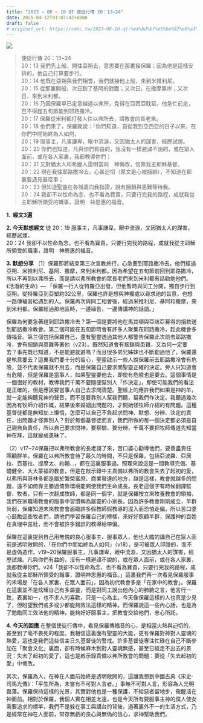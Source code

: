 ```yaml
---
title: "2023 – 08 – 10 QT 使徒行傳 20：13~24"
date: 2025-04-12T01:07:42+0800
draft: false
# original_url: https://cmtc.tw/2023-08-10-qt-%e4%bd%bf%e5%be%92%e8%a1%8c%e5%82%b3-20%ef%bc%9a1324
---
```


![](/images/qt.jpg)
> 使徒行傳 20：13\~24  
> 20：13 我們先上船，開往亞朔去，意思要在那裏接保羅；因為他是這樣安排的，他自己打算要步行。  
> 20：14 他既在亞朔與我們相會，我們就接他上船，來到米推利尼。  
> 20：15 從那裏開船，次日到了基阿的對面；又次日，在撒摩靠岸；又次日，來到米利都。  
> 20：16 乃因保羅早已定意越過以弗所，免得在亞西亞耽延，他急忙前走，巴不得趕五旬節能到耶路撒冷。  
> 20：17 保羅從米利都打發人往以弗所去，請教會的長老來。  
> 20：18 他們來了，保羅就說：「你們知道，自從我到亞西亞的日子以來，在你們中間始終為人如何，  
> 20：19 服事主，凡事謙卑，眼中流淚，又因猶太人的謀害，經歷試煉。  
> 20：20 你們也知道，凡與你們有益的，我沒有一樣避諱不說的，或在眾人面前，或在各人家裏，我都教導你們；  
> 20：21 又對猶太人和希臘人證明當向　神悔改，信靠我主耶穌基督。  
> 20：22 現在我往耶路撒冷去，心甚迫切（原文是心被捆綁），不知道在那裏要遇見甚麼事；  
> 20：23 但知道聖靈在各城裏向我指證，說有捆鎖與患難等待我。  
> 20：24 我卻不以性命為念，也不看為寶貴，只要行完我的路程，成就我從主耶穌所領受的職事，證明　神恩惠的福音。

**1.  經文3遍**

**2. 今天默想經文**
徒 20：19 服事主，凡事謙卑，眼中流淚，又因猶太人的謀害，經歷試煉。  
20：24 我卻不以性命為念，也不看為寶貴，只要行完我的路程，成就我從主耶穌所領受的職事，證明　神恩惠的福音。

**3. 默想分享**
（1）保羅即將結束第三次宣教旅行，心急要到耶路撒冷去。他們經過亞朔、米推利尼、基阿、撒摩，來到米利都。因為希望在五旬節前回到耶路撒冷，所以不再到以弗所去，而是請以弗所教會的眾長老們來到米利都有話勸勉他們。《活潑的生命》— 「保羅一行人從特羅亞出發，但他暫時與同工分開，獨自步行到亞朔。從特羅亞到亞塑約32公里，保羅也許是想與神獨處以尋求祂的旨意，也想一路傳福音給遇到的人。保羅再次與同工相會後，經過米推利尼、基阿和撒摩，來到米利都。保羅經過那地區時，一邊禱告，一邊傳講神的話語。」

保羅為何要急著趕到耶路撒冷去？第一個是要將他在馬其頓與亞該亞募得的捐款送到耶路撒冷教會。第二個可能在五旬節時會有許多人聚集在耶路撒冷，趁此機會多傳福音。第三個包括保羅自己，還有聖靈透過其他人都警告保羅此次前去耶路撒冷，會有捆鎖與患難等著他（v23）。既然知道會有捆鎖與患難，又為何一定要去？事先既已知道，不是能避就避嗎？而且很多弟兄姊妹也不斷勸過他了，保羅還是執意要去？這裏我們要十分的留心，聖靈啟示一些人說保羅前去耶路撒冷會有危險，並不代表保羅就不用去，而是保羅自己要求問聖靈正確的決定。旁人只知道會有危險，但是保羅是當事人，如果聖靈要他去，即使有危險也是要去。這個事情是一個很好的教材，教導我們千萬不要隨便幫別人「作決定」，即使可能我們的看法是正確的，但是應該要當事人自己去求問清楚。聖經上的應許我們如果是神的羊，就一定能夠聽見神的聲音，而不是要靠別人幫我們聽，幫我們作決定。我聽過幾次因為有牧師介紹作媒，結果後來婚姻出問題的，才開始怪牧師介紹的有問題。這種基督徒都是無知加上懶惰，怎麼可以自己不負起求問神、默想、分辨、決定的責任，出問題才怪罪別人？對於每個基督徒而言，我們所做的每一個決定都必須是自己親自負責任，所以自己要求問神，要察驗、要分辨，千萬不要把牧師傳道先知當神在拜，這就變成愚昧了。

（2）v17\~24保羅把以弗所教會的長老請了來，苦口婆心勸導他們，要善盡責任照顧群羊。保羅在以弗所教會待了最久的時間，不只是保羅，包括亞波羅、亞居拉、百基拉、提摩太、約翰…，都在這裏服事過。照理來說這是一間教導完備、基礎健全、大大蒙福的教會，但是在啟示錄中主責備以弗所的教會失去了起初的愛，以弗所與哥林多都是屬於繁榮富庶、商業發達的地方，越是這樣，教會就越多的問題，遠不如倚靠主勝過倚靠環境能夠使我們生命成長。長老這個字有時候翻譯監督、牧者，只有一次翻成牧師，都是同一個字，就是保羅按立來牧養教會的領袖，我們在家職場教會的服事中習慣稱為屬靈的小家長。因為許多教會剛剛成立，羊群尚弱，保羅知道未來教會會面臨許多假教師假教導的混入而恐怕走偏，所以苦口婆心鼓勵這些牧者們，請他們學習保羅自己的榜樣，來好好照顧羊群，保護神的百姓在真理中茁壯，而不會被許多錯誤的教導給帶偏。

保羅在這裏提到自己用無愧的良心服事主、服事眾人，他也大膽的講自己在眾人面前是透明敞開的，「在你們中間始終為人如何」（v18），是可被眾人印證的，而不是虛偽造作。v19\~20保羅服事主，凡事謙卑，眼中流淚，又因猶太人的謀害，經歷試煉。凡與你們有益的，沒有一樣避諱不說的，或在眾人面前，或在各人家裏，我都教導你們。v24「我卻不以性命為念，也不看為寶貴，只要行完我的路程，成就我從主耶穌所領受的職事，證明神恩惠的福音。」這裏我們再一次看見保羅服事的禾場是「在各人家裏，在眾人面前」，因為初代教會多是「在家中的教會」。保羅在這裏並不是炫耀自己有多屬靈，而是對同工說出他內心的肺腑之言，他言行一致，表裏如一，也不求人的喜歡，只是一心為主。今天像保羅這樣的人也真是少見了，但盼望我們或多或少都能夠效法這樣的精神。而保羅說這一些內心話，也是為了勉勵同工效法他的精神，能夠好好服事主，把教會交給他們，忠心所託。

**4. 今天的回應**
在整個使徒行傳中，看見保羅傳福音的心，是相當火熱與迫切的，甚至到了毫不畏死的程度。我相信這裏面有聖靈的大能，更有保羅對神對人靈魂的熱愛，這也是我們這些信主日久基督徒的警戒。許多基督徒專注忙碌在自己不斷參加在「聚會文化」裏面，卻有時候麻木到對人靈魂無感，甚至已經走不出去的景況：失去了起初的愛了，這也是啟示錄責備以弗所教會的問題：要從「失去起初的愛」中悔改。

其次，保羅為人，在神在人面前始終是透明敞開的，這讓我想到中國古典《宋史·司馬光傳》：「平生所為，未嘗有不可對人言者。」事無不可對人言，形容為人光明磊落。保羅保持這樣的光景，其實對他也是一種保護，不給惡者留地步，儆醒活在神面前。相對於保羅，我個人實在相差太遠，也是今天所有要服事主神的僕人使女需要追求的標竿，我們不是躲在事工與講台的背後，過著裏外不一的生活方式，乃是經常在神在人面前，常存無虧的良心與無偽的信心，求神幫助我們。
